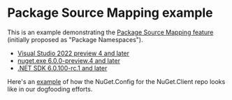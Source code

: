 # Package Source Mapping example

This is an example demonstrating the [Package Source Mapping feature](https://github.com/NuGet/Home/blob/dev/proposed/2021/PackageNamespaces.md) (initially proposed as "Package Namespaces").

  * [Visual Studio 2022 preview 4 and later](https://visualstudio.microsoft.com/vs/preview/)
  * [nuget.exe 6.0.0-preview.4 and later](https://www.nuget.org/downloads)
  * [.NET SDK 6.0.100-rc.1 and later](https://dotnet.microsoft.com/download/dotnet/6.0)

Here's an [example](https://github.com/NuGet/NuGet.Client/blob/dev-kartheekp-ms-dogfood-namespaces/NuGet.Config) of how the NuGet.Config for the NuGet.Client repo looks like in our dogfooding efforts.
